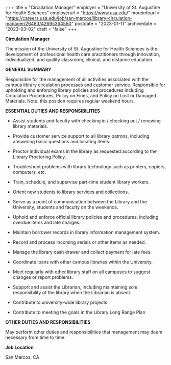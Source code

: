 +++
title = "Circulation Manager"
employer = "University of St. Augustine for Health Sciences"
employerurl = "https://www.usa.edu/"
moreinfourl = "https://careers.usa.edu/job/san-marcos/library-circulation-manager/26483/42695364560"
postdate = "2023-01-11"
archivedate = "2023-03-02"
draft = "false"
+++

**Circulation Manager**

The mission of the University of St. Augustine for Health Sciences is the development of professional health care practitioners through innovation, individualized, and quality classroom, clinical, and distance education.


**GENERAL SUMMARY**

Responsible for the management of all activities associated with the campus library circulation processes and customer service. Responsible for upholding and enforcing library policies and procedures including Circulation Procedures, Policy on Fines, and Policy on Lost or Damaged Materials. Note: this position requires regular weekend hours.

**ESSENTIAL DUTIES AND RESPONSIBILITIES**

- Assist students and faculty with checking in / checking out / renewing library materials.

- Provide customer service support to all library patrons, including answering basic questions and locating items.

- Proctor individual exams in the library as requested according to the Library Proctoring Policy.

- Troubleshoot problems with library technology such as printers, copiers, computers, etc.

- Train, schedule, and supervise part-time student library workers.

- Orient new students to library services and collections.

- Serve as a point of communication between the Library and the University, students and faculty on the weekends.

- Uphold and enforce official library policies and procedures, including overdue items and late charges.

- Maintain borrower records in library information management system.

- Record and process incoming serials or other items as needed.

- Manage the library cash drawer and collect payment for late fees.

- Coordinate loans with other campus libraries within the University.

- Meet regularly with other library staff on all campuses to suggest changes or report problems.

- Support and assist the Librarian, including maintaining sole responsibility of the library when the Librarian is absent.

- Contribute to university-wide library projects.

- Contribute to meeting the goals in the Library Long Range Plan

**OTHER DUTIES AND RESPONSIBILITIES**

May perform other duties and responsibilities that management may deem necessary from time to time.

**Job Location**

San Marcos, CA
